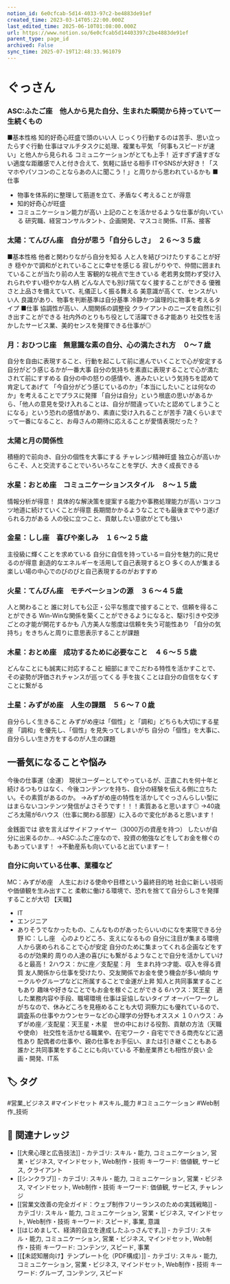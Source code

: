 ```yaml
---
notion_id: 6e0cfcab-5d14-4033-97c2-be4883de91ef
created_time: 2023-03-14T05:22:00.000Z
last_edited_time: 2025-06-10T01:08:00.000Z
url: https://www.notion.so/6e0cfcab5d14403397c2be4883de91ef
parent_type: page_id
archived: False
sync_time: 2025-07-19T12:48:33.961079
---
```


# ぐっさん

### ASC:ふたご座　他人から見た自分、生まれた瞬間から持っていて一生続くもの
■基本性格
知的好奇心旺盛で頭のいい人
じっくり行動するのは苦手、思い立ったらすぐ行動
仕事はマルチタスクに処理、複業も平気
「何事もスピードが速い」と他人から見られる
コミュニケーションがとても上手！
近すぎず遠すぎない適度な距離感で人と付き合えて、気軽に話せる相手
ITやSNSが大好き！「スマホやパソコンのことならあの人に聞こう！」と周りから思われているかも
■仕事
- 物事を体系的に整理して筋道を立て、矛盾なく考えることが得意
- 知的好奇心が旺盛
- コミュニケーション能力が高い
上記のことを活かせるような仕事が向いている
研究職、経営コンサルタント、企画開発、マスコミ関係、IT系、接客
### 太陽：てんびん座　自分が思う「自分らしさ」　２６〜３５歳
■基本性格
他者と関わりながら自分を知る
人と人を結びつけたりすることが好き
穏やかで調和がとれていることに幸せを感じる
寂しがりやで、仲間に囲まれていることが当たり前の人生
客観的な視点で生きている
老若男女問わず受け入れられやすい穏やかな人柄
どんな人でも別け隔てなく接することができる
優雅さと上品さを備えていて、礼儀正しく振る舞える
美意識が高くて、センスがいい人
良識があり、物事を判断基準は自分基準
冷静かつ論理的に物事を考えるタイプ
■仕事
協調性が高い、人間関係の調整役
クライアントのニーズを自然に引き出すことができる
社内外のとりもち役として活躍できる才能あり
社交性を活かしたサービス業、美的センスを発揮できる仕事が◎
### 月：おひつじ座　無意識な素の自分、心の満たされ方　０〜７歳
自分を自由に表現すること、行動を起こして前に進んでいくことで心が安定する
自分がどう感じるかが一番大事
自分の気持ちを素直に表現することで心が満たされて前にすすめる
自分の中の怒りの感情や、進みたいという気持ちを認めて肯定してあげて
「今自分がどう感じているのか」「本当にしたいことは何なのか」を考えることでプラスに発揮
「自分は自分」という根底の思いがあるから、「他人の意見を受け入れることは、自分が間違っていたと認めてしまうことになる」という恐れの感情があり、素直に受け入れることが苦手
7歳くらいまでって一番になること、お母さんの期待に応えることが愛情表現だった？
### 太陽と月の関係性
積極的で前向き、自分の個性を大事にする
チャレンジ精神旺盛
独立心が高いからこそ、人と交流することでいろいろなことを学び、大きく成長できる
### 水星：おとめ座　コミュニケーションスタイル　８〜１５歳
情報分析が得意！
具体的な解決策を提案する能力や事務処理能力が高い
コツコツ地道に続けていくことが得意
長期間かかるようなことでも最後までやり遂げられる力がある
人の役に立つこと、貢献したい意欲がとても強い
### 金星：しし座　喜びや楽しみ　１６〜２５歳
主役級に輝くことを求めている
自分に自信を持っている＝自分を魅力的に見せるのが得意
創造的なエネルギーを活用して自己表現すると○
多くの人が集まる楽しい場の中心でのびのびと自己表現するのがおすすめ
### 火星：てんびん座　モチベーションの源　３６〜４５歳
人と関わること
誰に対しても公正・公平な態度で接することで、信頼を得ることができる
Win-Winな関係を築くことができるようになると、駆け引きや交渉ごとの才能が開花するかも
八方美人な態度は信頼を失う可能性あり
「自分の気持ち」をきちんと周りに意思表示することが課題
### 木星：おとめ座　成功するために必要なこと　４６〜５５歳
どんなことにも誠実に対応すること
細部にまでこだわる特性を活かすことで、その姿勢が評価されチャンスが巡ってくる
手を抜くことは自分の自信をなくすことに繋がる
### 土星：みずがめ座　人生の課題　５６〜７０歳
自分らしく生きること
みずがめ座は「個性」と「調和」どちらも大切にする星座
「調和」を優先し、「個性」を見失ってしまいがち
自分の「個性」を大事に、自分らしい生き方をするのが人生の課題
## 一番気になることや悩み
今後の仕事運（金運）
現状コーダーとしてやっているが、正直これを何十年と続けるつもりはなく、今後コンテンツを持ち、自分の経験を伝える側に立ちたい。その素質があるのか。
→みずがめ座の特性を活かしてぐっさんらしい型にはまらないコンテンツ発信がよさそうです！！！素質あると思います◎
→40歳ごろ太陽が6ハウス（仕事に関わる部屋）に入るので変化があると思います！

金銭面では
欲を言えばサイドファイヤー（3000万の資産を持つ）
したいが自分に出来るのか…
→ASC:ふたご座なので、投資の勉強などをしてお金を稼ぐのもあっています！
→不動産系も向いていると出ていますー！
### 自分に向いている仕事、業種など
MC：みずがめ座　人生における使命や目標という最終目的地
社会に新しい技術や価値観を生み出すこと
柔軟に働ける環境で、恐れを捨てて自分らしさを発揮することが大切
【天職】
- IT
- エンジニア
- ありそうでなかったもの、こんなものがあったらいいのになを実現できる分野
IC：しし座　心のよりどころ、支えになるもの
自分に注目が集まる環境
人から褒められることで心が安定
自分のために集まってくれる企画などをするのが効果的
周りの人達の喜びにも繋がるようなことで自分を活かしていけると最高！
2ハウス：かに座／支配星：月　生まれ持つ才能、収入を得る資質
友人関係から仕事を受けたり、交友関係でお金を使う機会が多い傾向
サークルやグループなどに所属することで金運が上昇
知人と共同事業することもあり
趣味や好きなことでもお金を稼ぐことができる
6ハウス：冥王星　適した業務内容や手段、職場環境
仕事は妥協しないタイプ
オーバーワークしがちなので、休みどころを見極めることも大切
洞察力にも優れているので、調査系の仕事やカウンセラーなどの心理学の分野もオススメ
１０ハウス：みずがめ座／支配星：天王星・木星　世の中における役割、貢献の方法（天職や使命）
社交性を活かせる職業や、在宅ワーク・自宅でできる商売などに適性あり
配偶者の仕事や、親の仕事をお手伝い、または引き継ぐこともある
誰かと共同事業をすることにも向いている
不動産業界とも相性が良い
企画・開発、IT系

## 🏷️ タグ
#営業_ビジネス #マインドセット #スキル_能力 #コミュニケーション #Web制作_技術

## 🔗 関連ナレッジ
- [[大衆心理と広告技法]] - カテゴリ: スキル・能力, コミュニケーション, 営業・ビジネス, マインドセット, Web制作・技術 キーワード: 価値観, サービス, クライアント
- [[シンクラブ]] - カテゴリ: スキル・能力, コミュニケーション, 営業・ビジネス, マインドセット, Web制作・技術 キーワード: 価値観, サービス, チャレンジ
- [[営業文改善の完全ガイド：ウェブ制作フリーランスのための実践戦略]] - カテゴリ: スキル・能力, コミュニケーション, 営業・ビジネス, マインドセット, Web制作・技術 キーワード: スピード, 事業, 意識
- [[はじめまして、経済的自立を達成したふっさんです。]] - カテゴリ: スキル・能力, コミュニケーション, 営業・ビジネス, マインドセット, Web制作・技術 キーワード: コンテンツ, スピード, 事業
- [[【未認知層向け】テンプレート化（PDF構成）]] - カテゴリ: スキル・能力, コミュニケーション, 営業・ビジネス, マインドセット, Web制作・技術 キーワード: グループ, コンテンツ, スピード
